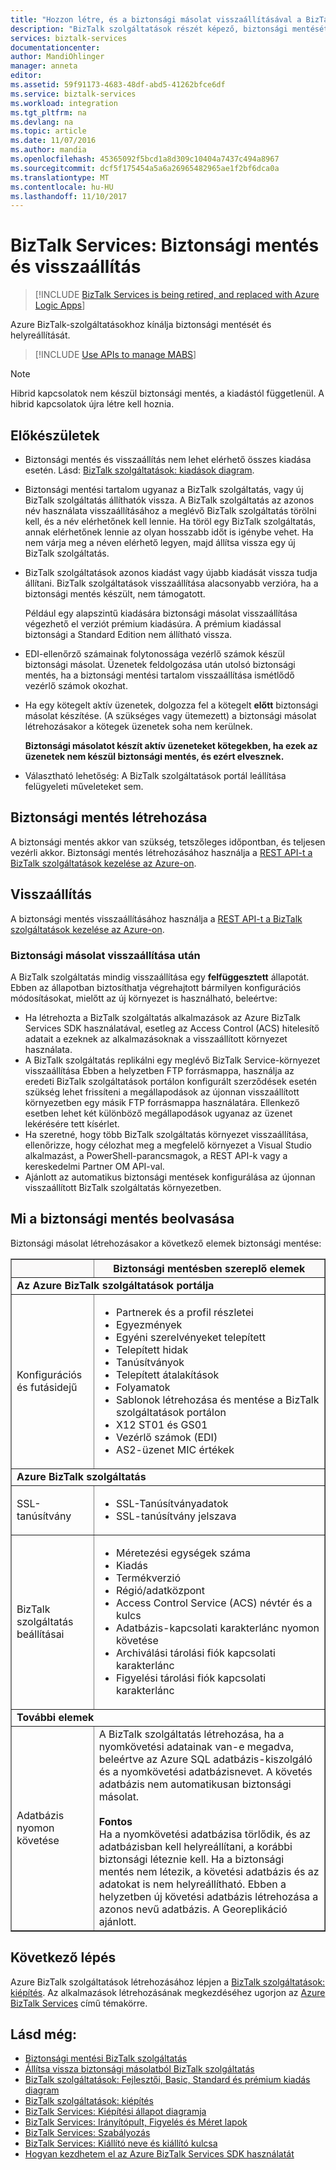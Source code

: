 ```yaml
---
title: "Hozzon létre, és a biztonsági másolat visszaállításával a BizTalk szolgáltatások |} Microsoft Docs"
description: "BizTalk szolgáltatások részét képező, biztonsági mentését és helyreállítását. Megtudhatja, hogyan hozzon létre, és a biztonsági másolat visszaállításával, és határozza meg, mi lekérdezi a biztonsági mentés. MABS, WABS"
services: biztalk-services
documentationcenter: 
author: MandiOhlinger
manager: anneta
editor: 
ms.assetid: 59f91173-4683-48df-abd5-41262bfce6df
ms.service: biztalk-services
ms.workload: integration
ms.tgt_pltfrm: na
ms.devlang: na
ms.topic: article
ms.date: 11/07/2016
ms.author: mandia
ms.openlocfilehash: 45365092f5bcd1a8d309c10404a7437c494a8967
ms.sourcegitcommit: dcf5f175454a5a6a26965482965ae1f2bf6dca0a
ms.translationtype: MT
ms.contentlocale: hu-HU
ms.lasthandoff: 11/10/2017
---
```

# <a name="biztalk-services-backup-and-restore"></a>BizTalk Services: Biztonsági mentés és visszaállítás

> [!INCLUDE [BizTalk Services is being retired, and replaced with Azure Logic Apps](../../includes/biztalk-services-retirement.md)]

Azure BizTalk-szolgáltatásokhoz kínálja biztonsági mentését és helyreállítását. 

> [!INCLUDE [Use APIs to manage MABS](../../includes/biztalk-services-retirement-azure-classic-portal.md)]

> [!NOTE]
> Hibrid kapcsolatok nem készül biztonsági mentés, a kiadástól függetlenül. A hibrid kapcsolatok újra létre kell hoznia.


## <a name="before-you-begin"></a>Előkészületek
* Biztonsági mentés és visszaállítás nem lehet elérhető összes kiadása esetén. Lásd: [BizTalk szolgáltatások: kiadások diagram](biztalk-editions-feature-chart.md).
* Biztonsági mentési tartalom ugyanaz a BizTalk szolgáltatás, vagy új BizTalk szolgáltatás állíthatók vissza. A BizTalk szolgáltatás az azonos név használata visszaállításához a meglévő BizTalk szolgáltatás törölni kell, és a név elérhetőnek kell lennie. Ha töröl egy BizTalk szolgáltatás, annak elérhetőnek lennie az olyan hosszabb időt is igénybe vehet. Ha nem várja meg a néven elérhető legyen, majd állítsa vissza egy új BizTalk szolgáltatás.
* BizTalk szolgáltatások azonos kiadást vagy újabb kiadását vissza tudja állítani. BizTalk szolgáltatások visszaállítása alacsonyabb verzióra, ha a biztonsági mentés készült, nem támogatott.
  
    Például egy alapszintű kiadására biztonsági másolat visszaállítása végezhető el verziót prémium kiadásúra. A prémium kiadással biztonsági a Standard Edition nem állítható vissza.
* EDI-ellenőrző számainak folytonossága vezérlő számok készül biztonsági másolat. Üzenetek feldolgozása után utolsó biztonsági mentés, ha a biztonsági mentési tartalom visszaállítása ismétlődő vezérlő számok okozhat.
* Ha egy kötegelt aktív üzenetek, dolgozza fel a kötegelt **előtt** biztonsági másolat készítése. (A szükséges vagy ütemezett) a biztonsági másolat létrehozásakor a kötegek üzenetek soha nem kerülnek. 
  
    **Biztonsági másolatot készít aktív üzeneteket kötegekben, ha ezek az üzenetek nem készül biztonsági mentés, és ezért elvesznek.**
* Választható lehetőség: A BizTalk szolgáltatások portál leállítása felügyeleti műveleteket sem.

## <a name="create-a-backup"></a>Biztonsági mentés létrehozása
A biztonsági mentés akkor van szükség, tetszőleges időpontban, és teljesen vezérli akkor. Biztonsági mentés létrehozásához használja a [REST API-t a BizTalk szolgáltatások kezelése az Azure-on](https://msdn.microsoft.com/library/azure/dn232347.aspx).

## <a name="restore"></a>Visszaállítás
A biztonsági mentés visszaállításához használja a [REST API-t a BizTalk szolgáltatások kezelése az Azure-on](https://msdn.microsoft.com/library/azure/dn232347.aspx).

### <a name="postrestore"></a>Biztonsági másolat visszaállítása után
A BizTalk szolgáltatás mindig visszaállítása egy **felfüggesztett** állapotát. Ebben az állapotban biztosíthatja végrehajtott bármilyen konfigurációs módosításokat, mielőtt az új környezet is használható, beleértve:

* Ha létrehozta a BizTalk szolgáltatás alkalmazások az Azure BizTalk Services SDK használatával, esetleg az Access Control (ACS) hitelesítő adatait a ezeknek az alkalmazásoknak a visszaállított környezet használata.
* A BizTalk szolgáltatás replikálni egy meglévő BizTalk Service-környezet visszaállítása Ebben a helyzetben FTP forrásmappa, használja az eredeti BizTalk szolgáltatások portálon konfigurált szerződések esetén szükség lehet frissíteni a megállapodások az újonnan visszaállított környezetben egy másik FTP forrásmappa használatára. Ellenkező esetben lehet két különböző megállapodások ugyanaz az üzenet lekérésére tett kísérlet.
* Ha szeretné, hogy több BizTalk szolgáltatás környezet visszaállítása, ellenőrizze, hogy célozhat meg a megfelelő környezet a Visual Studio alkalmazást, a PowerShell-parancsmagok, a REST API-k vagy a kereskedelmi Partner OM API-val.
* Ajánlott az automatikus biztonsági mentések konfigurálása az újonnan visszaállított BizTalk szolgáltatás környezetben.

## <a name="what-gets-backed-up"></a>Mi a biztonsági mentés beolvasása
Biztonsági másolat létrehozásakor a következő elemek biztonsági mentése:

<table border="1"> 
<tr bgcolor="FAF9F9">
<th> </th>
<TH>Biztonsági mentésben szereplő elemek</TH> 
</tr> 
<tr>
<td colspan="2">
 <strong>Az Azure BizTalk szolgáltatások portálja</strong></td>
</tr> 
<tr>
<td>Konfigurációs és futásidejű</td> 
<td>
<ul>
<li>Partnerek és a profil részletei</li>
<li>Egyezmények</li>
<li>Egyéni szerelvényeket telepített</li>
<li>Telepített hidak</li>
<li>Tanúsítványok</li>
<li>Telepített átalakítások</li>
<li>Folyamatok</li>
<li>Sablonok létrehozása és mentése a BizTalk szolgáltatások portálon</li>
<li>X12 ST01 és GS01</li>
<li>Vezérlő számok (EDI)</li>
<li>AS2-üzenet MIC értékek</li>
</ul>
</td>
</tr> 

<tr>
<td colspan="2">
 <strong>Azure BizTalk szolgáltatás</strong></td>
</tr> 
<tr>
<td>SSL-tanúsítvány</td> 
<td>
<ul>
<li>SSL-Tanúsítványadatok</li>
<li>SSL-tanúsítvány jelszava</li>
</ul>
</td>
</tr> 
<tr>
<td>BizTalk szolgáltatás beállításai</td> 
<td>
<ul>
<li>Méretezési egységek száma</li>
<li>Kiadás</li>
<li>Termékverzió</li>
<li>Régió/adatközpont</li>
<li>Access Control Service (ACS) névtér és a kulcs</li>
<li>Adatbázis-kapcsolati karakterlánc nyomon követése</li>
<li>Archiválási tárolási fiók kapcsolati karakterlánc</li>
<li>Figyelési tárolási fiók kapcsolati karakterlánc</li>
</ul>
</td>
</tr> 
<tr>
<td colspan="2">
 <strong>További elemek</strong></td>
</tr> 
<tr>
<td>Adatbázis nyomon követése</td> 
<td>A BizTalk szolgáltatás létrehozása, ha a nyomkövetési adatainak van-e megadva, beleértve az Azure SQL adatbázis-kiszolgáló és a nyomkövetési adatbázisnevet. A követés adatbázis nem automatikusan biztonsági másolat.
<br/><br/>
<strong>Fontos</strong><br/>
Ha a nyomkövetési adatbázisa törlődik, és az adatbázisban kell helyreállítani, a korábbi biztonsági léteznie kell. Ha a biztonsági mentés nem létezik, a követési adatbázis és az adatokat is nem helyreállítható. Ebben a helyzetben új követési adatbázis létrehozása a azonos nevű adatbázis. A Georeplikáció ajánlott.</td>
</tr> 
</table>

## <a name="next"></a>Következő lépés
Azure BizTalk szolgáltatások létrehozásához lépjen a [BizTalk szolgáltatások: kiépítés](http://go.microsoft.com/fwlink/p/?LinkID=302280). Az alkalmazások létrehozásának megkezdéséhez ugorjon az [Azure BizTalk Services](http://go.microsoft.com/fwlink/p/?LinkID=235197) című témakörre.

## <a name="see-also"></a>Lásd még:
* [Biztonsági mentési BizTalk szolgáltatás](http://go.microsoft.com/fwlink/p/?LinkID=325584)
* [Állítsa vissza biztonsági másolatból BizTalk szolgáltatás](http://go.microsoft.com/fwlink/p/?LinkID=325582)
* [BizTalk szolgáltatások: Fejlesztői, Basic, Standard és prémium kiadás diagram](http://go.microsoft.com/fwlink/p/?LinkID=302279)
* [BizTalk szolgáltatások: kiépítés](http://go.microsoft.com/fwlink/p/?LinkID=302280)
* [BizTalk Services: Kiépítési állapot diagramja](http://go.microsoft.com/fwlink/p/?LinkID=329870)
* [BizTalk Services: Irányítópult, Figyelés és Méret lapok](http://go.microsoft.com/fwlink/p/?LinkID=302281)
* [BizTalk Services: Szabályozás](http://go.microsoft.com/fwlink/p/?LinkID=302282)
* [BizTalk Services: Kiállító neve és kiállító kulcsa](http://go.microsoft.com/fwlink/p/?LinkID=303941)
* [Hogyan kezdhetem el az Azure BizTalk Services SDK használatát](http://go.microsoft.com/fwlink/p/?LinkID=302335)

[BackupStatus]: ./media/biztalk-backup-restore/status-last-backup.png
[Restore]: ./media/biztalk-backup-restore/restore-ui.png
[AutomaticBU]: ./media/biztalk-backup-restore/AutomaticBU.png
[RestoreBizTalkService]: ./media/biztalk-backup-restore/RestoreBizTalkServiceWindow.png

